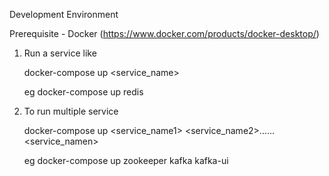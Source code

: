 Development Environment

Prerequisite - Docker (https://www.docker.com/products/docker-desktop/)


1. Run a service like

   docker-compose up <service_name>

   eg docker-compose up redis

2. To run multiple service 

   docker-compose up <service_name1> <service_name2>......<service_namen>

   eg docker-compose up zookeeper kafka kafka-ui
